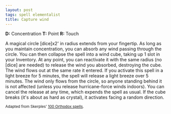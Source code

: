```yaml
---
layout: post
tags: spell elementalist
title: Capture wind
---
```

<b>D:</b> Concentration <b>T:</b> Point <b>R:</b> Touch

A magical circle [dice]x2' in radius extends from your fingertip. As long as you maintain concentration, you can absorb any wind passing through the circle. You can then collapse the spell into a wind cube, taking up 1 slot in your Inventory. At any point, you can reactivate it with the same radius (no [dice] are needed) to release the wind you absorbed, destroying the cube. The wind flows out at the same rate it entered. If you activate this spell in a light breeze for 5 minutes, the spell will release a light breeze over 5 minutes. The wind only flows from the circle, so anyone standing behind it is not affected (unless you release hurricane-force winds indoors). You can cancel the release at any time, which expends the spell as usual. If the cube breaks (it's about as hard as crystal), it activates facing a random direction.

<small>Adapted from Skerples' [100 Orthodox spells](https://coinsandscrolls.blogspot.com/2017/03/osr-100-orthodox-spells.html).</small>
